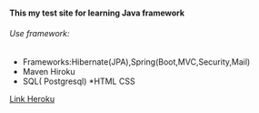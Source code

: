 #### This my test site for learning Java framework

###### Use framework:
* Frameworks:Hibernate(JPA),Spring(Boot,MVC,Security,Mail)
* Maven Hiroku
* SQL( Postgresql)
*HTML CSS

[Link Heroku]( https://agd-blog.herokuapp.com)

